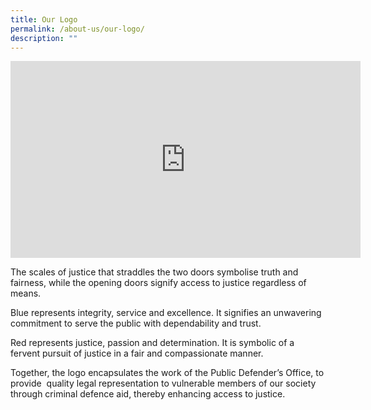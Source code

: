 ```yaml
---
title: Our Logo
permalink: /about-us/our-logo/
description: ""
---
```

<iframe width="560" height="315" src="https://www.youtube.com/embed/68Z3Fdd149U" title="YouTube video player" frameborder="0" allow="accelerometer; autoplay; clipboard-write; encrypted-media; gyroscope; picture-in-picture" allowfullscreen></iframe>

The scales of justice that straddles the two doors symbolise truth and fairness, while the opening doors signify access to justice regardless of means. 

Blue represents integrity, service and excellence. It signifies an unwavering commitment to serve the public with dependability and trust.

Red represents justice, passion and determination. It is symbolic of a fervent pursuit of justice in a fair and compassionate manner.

Together, the logo encapsulates the work of the Public Defender’s Office, to provide  quality legal representation to vulnerable members of our society through criminal defence aid, thereby enhancing access to justice.